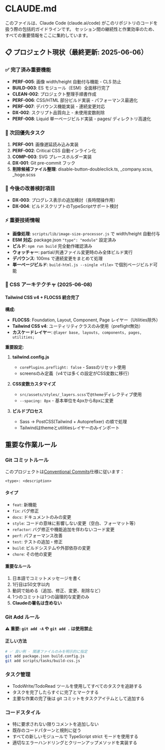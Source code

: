# CLAUDE.md

このファイルは、Claude Code (claude.ai/code) がこのリポジトリのコードを扱う際の包括的ガイドラインです。
セッション間の継続性と作業効率のため、すべての重要情報をここに集約しています。

## 📋 プロジェクト現状（最終更新: 2025-06-06）

### ✅ 完了済み重要機能

- **PERF-005**: 画像 width/height 自動付与機能 - CLS 防止
- **BUILD-003**: ES モジュール（ESM）全面移行完了
- **CLEAN-002**: プロジェクト整理手順書作成
- **PERF-006**: CSS/HTML 部分ビルド実装 - パフォーマンス最適化
- **PERF-007**: デバウンス機能実装 - 連続変更対応
- **DX-002**: スクリプト品質向上 - 未使用変数削除
- **PERF-008**: Liquid 単一ページビルド実装 - pages/ ディレクトリ高速化

### 🚀 次回優先タスク

1. **PERF-001**: 画像遅延読み込み実装
2. **PERF-002**: Critical CSS 自動インライン化
3. **COMP-003**: SVG プレースホルダー実装
4. **DX-001**: Git pre-commit フック
5. **削除候補ファイル整理**: disable-button-doubleclick.ts, \_company.scss, \_hoge.scss

### 🔧 今後の改善検討項目

- **DX-003**: プログレス表示の追加検討（長時間操作用）
- **DX-004**: ビルドスクリプトのTypeScriptサポート検討

### ⚡ 重要技術情報

- **画像処理**: `scripts/lib/image-size-processor.js` で width/height 自動付与
- **ESM 対応**: package.json `"type": "module"` 設定済み
- **ビルド**: `npm run build` 完全動作確認済み
- **ウォッチャー**: partial/共通ファイル変更時のみ全体ビルド実行
- **デバウンス**: 100ms で連続変更をまとめて処理
- **単一ページビルド**: `build-html.js --single <file>` で個別ページビルド可能

### 🎨 CSS アーキテクチャ (2025-06-08)

#### Tailwind CSS v4 + FLOCSS 統合完了

**構成:**
- **FLOCSS**: Foundation, Layout, Component, Page レイヤー（Utilities除外）
- **Tailwind CSS v4**: ユーティリティクラスのみ使用（preflight無効）
- **カスケードレイヤー**: `@layer base, layouts, components, pages, utilities;`

**重要設定:**
1. **tailwind.config.js**
   - `corePlugins.preflight: false` - Sassのリセット使用
   - screensのみ定義（v4では多くの設定がCSS変数に移行）

2. **CSS変数カスタマイズ**
   - `src/assets/styles/_layers.scss`で`@theme`ディレクティブ使用
   - `--spacing: 8px` - 基本単位を4pxから8pxに変更

3. **ビルドプロセス**
   - Sass → PostCSS(Tailwind + Autoprefixer) の順で処理
   - Tailwindはthemeとutilitiesレイヤーのみインポート

## 重要な作業ルール

### Git コミットルール

このプロジェクトは[Conventional Commits](https://www.conventionalcommits.org/)仕様に従います：

```
<type>: <description>
```

#### タイプ
- `feat`: 新機能
- `fix`: バグ修正
- `docs`: ドキュメントのみの変更
- `style`: コードの意味に影響しない変更（空白、フォーマット等）
- `refactor`: バグ修正や機能追加を伴わないコード変更
- `perf`: パフォーマンス改善
- `test`: テストの追加・修正
- `build`: ビルドシステムや外部依存の変更
- `chore`: その他の変更

#### 重要なルール
1. 日本語でコミットメッセージを書く
2. 1行目は50文字以内
3. 動詞で始める（追加、修正、変更、削除など）
4. 1つのコミットは1つの論理的な変更のみ
5. **Claudeの署名は含めない**

### Git Add ルール

**⚠️ 重要: `git add -A` や `git add .` は使用禁止**

#### 正しい方法
```bash
# ✅ 良い例 - 関連ファイルのみを明示的に指定
git add package.json build.config.js
git add scripts/tasks/build-css.js
```

### タスク管理

- TodoWrite/TodoRead ツールを使用してすべてのタスクを追跡する
- タスクを完了したらすぐに完了とマークする
- 主要な作業の完了後は git コミットをタスクアイテムとして追加する

### コードスタイル

- 特に要求されない限りコメントを追加しない
- 既存のコードパターンと規則に従う
- すべての新しいモジュールで TypeScript strict モードを使用する
- 適切なエラーハンドリングとクリーンアップメソッドを実装する